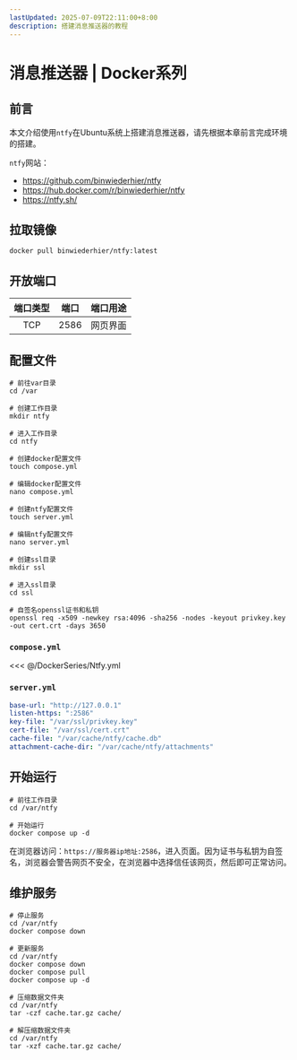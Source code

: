 ```yaml
---
lastUpdated: 2025-07-09T22:11:00+8:00
description: 搭建消息推送器的教程
---
```


# 消息推送器 | Docker系列

## 前言

本文介绍使用`ntfy`在Ubuntu系统上搭建消息推送器，请先根据本章前言完成环境的搭建。

`ntfy`网站：

- <https://github.com/binwiederhier/ntfy>
- <https://hub.docker.com/r/binwiederhier/ntfy>
- <https://ntfy.sh/>

## 拉取镜像

```shell
docker pull binwiederhier/ntfy:latest
```

## 开放端口

| 端口类型 | 端口  | 端口用途 |
| :------: | :---: | :------: |
|   TCP    | 2586  | 网页界面 |

## 配置文件

```shell
# 前往var目录
cd /var

# 创建工作目录
mkdir ntfy

# 进入工作目录
cd ntfy

# 创建docker配置文件
touch compose.yml

# 编辑docker配置文件
nano compose.yml

# 创建ntfy配置文件
touch server.yml

# 编辑ntfy配置文件
nano server.yml

# 创建ssl目录
mkdir ssl

# 进入ssl目录
cd ssl

# 自签名openssl证书和私钥
openssl req -x509 -newkey rsa:4096 -sha256 -nodes -keyout privkey.key -out cert.crt -days 3650
```

### `compose.yml`

<<< @/DockerSeries/Ntfy.yml

### `server.yml`

```yml
base-url: "http://127.0.0.1"
listen-https: ":2586"
key-file: "/var/ssl/privkey.key"
cert-file: "/var/ssl/cert.crt"
cache-file: "/var/cache/ntfy/cache.db"
attachment-cache-dir: "/var/cache/ntfy/attachments"
```

## 开始运行

```shell
# 前往工作目录
cd /var/ntfy

# 开始运行
docker compose up -d
```

在浏览器访问：`https://服务器ip地址:2586`，进入页面。因为证书与私钥为自签名，浏览器会警告网页不安全，在浏览器中选择信任该网页，然后即可正常访问。

## 维护服务

```shell
# 停止服务
cd /var/ntfy
docker compose down

# 更新服务
cd /var/ntfy
docker compose down
docker compose pull
docker compose up -d

# 压缩数据文件夹
cd /var/ntfy
tar -czf cache.tar.gz cache/

# 解压缩数据文件夹
cd /var/ntfy
tar -xzf cache.tar.gz cache/
```
